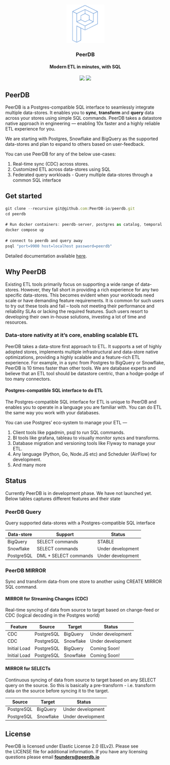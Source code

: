 
<div align="center">
<img class="img-fluid" src="images/logo-light-transparent_copy_2.png" alt="img-verification" width="120" height="120">
<h3>PeerDB</h3>
<h4>Modern ETL in minutes, with SQL<h4>
<a href="https://github.com/Peerdb-io/peerdb/actions/workflows/ci.yml"><img src="https://github.com/PEerDB-io/peerdb/actions/workflows/ci.yml/badge.svg"/></a>
<a href="https://github.com/PeerDB-io/peerdb/blob/main/LICENSE.md"><img src="https://badgen.net/badge/License/Elv2/green?icon=github"/></a>
</div>

## PeerDB

PeerDB is a Postgres-compatible SQL interface to seamlessly integrate multiple data-stores. It enables you to **sync**, **transform** and **query** data across your stores using simple SQL commands. PeerDB takes a datastore native approach in engineering — enabling 10x faster and a highly reliable ETL experience for you.

We are starting with Postgres, Snowflake and BigQuery as the supported data-stores and plan to expand to others based on user-feedback.

You can use PeerDB for any of the below use-cases:

1. Real-time sync (CDC) across stores.
2. Customized ETL across data-stores using SQL
3. Federated query workloads - Query multiple data-stores through a common SQL interface

## **Get started**

```jsx
git clone --recursive git@github.com:PeerDB-io/peerdb.git
cd peerdb

# Run docker containers: peerdb-server, postgres as catalog, temporal
docker compose up

# connect to peerdb and query away
psql "port=9900 host=localhost password=peerdb"
```

Detailed documentation available [here](https://peerdb.notion.site/PeerDB-Docs-b18871d945a045fc9858e88f01c4ed4f).

## Why PeerDB

Existing ETL tools primarily focus on supporting a wide range of data-stores. However, they fall short in providing a rich experience for any two specific data-stores. This becomes evident when your workloads need scale or have demanding feature requirements. It is common for such users to try out these tools and fail – tools not meeting their performance and reliability SLAs or lacking the required features. Such users resort to developing their own in-house solutions, investing a lot of time and resources.

### Data-store nativity at it’s core, enabling scalable ETL

PeerDB takes a data-store first approach to ETL. It supports a set of highly adopted stores, implements multiple infrastructural and data-store native optimizations, providing a highly scalable and a feature-rich ETL experience. For example, in a sync from Postgres to BigQuery or Snowflake, PeerDB is 10 times faster than other tools. We are database experts and believe that an ETL tool should be datastore centric, than a hodge-podge of too many connectors.

#### **Postgres-compatible SQL interface to do ETL**

The Postgres-compatible SQL interface for ETL is unique to PeerDB and enables you to operate in a language you are familiar with. You can do ETL the same way you work with your databases.

You can use Postgres’ eco-system to manage your ETL —

1. Client tools like pgadmin, psql to run SQL commands.
2. BI tools like grafana, tableau to visually monitor syncs and transforms.
3. Database migration and versioning tools like Flyway to manage your ETL.
4. Any language (Python, Go, Node.JS etc) and Scheduler (AirFlow) for development.
5. And many more

## Status

Currently PeerDB is in development phase. We have not launched yet. Below tables captures different features and their state

### PeerDB Query

Query supported data-stores with a Postgres-compatible SQL interface

| Data-store | Support | Status |
| --- | --- | --- |
| BigQuery | SELECT commands | STABLE |
| Snowflake | SELECT commands | Under development |
| PostgreSQL | DML + SELECT commands | Under development |

### PeerDB MIRROR

Sync and transform data-from one store to another using CREATE MIRROR SQL command.

#### MIRROR for Streaming Changes (CDC)

Real-time syncing of data from source to target based on change-feed or CDC (logical decoding in the Postgres world)

| Feature | Source | Target | Status |
| --- | --- | --- | --- |
| CDC | PostgreSQL | BigQuery | Under development |
| CDC | PostgreSQL | Snowflake | Under development |
| Initial Load | PostgreSQL | BigQuery | Coming Soon! |
| Initial Load | PostgreSQL | Snowflake | Coming Soon! |

#### MIRROR for SELECTs

Continuous syncing of data from source to target based on any SELECT query on the source. So this is basically a pre-transform - i.e. transform data on the source before syncing it to the target.

| Source | Target | Status |
| --- | --- | --- |
| PostgreSQL | BigQuery | Under development |
| PostgreSQL | Snowflake | Under development |

## License

PeerDB is licensed under Elastic License 2.0 (ELv2). Please see the LICENSE file for additional information. If you have any licensing questions please email **founders@peerdb.io**
